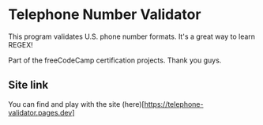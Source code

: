 # Telephone Number Validator

This program validates U.S. phone number formats. It's a great way to learn REGEX!

Part of the freeCodeCamp certification projects. Thank you guys.

## Site link

You can find and play with the site (here)[https://telephone-validator.pages.dev] 
